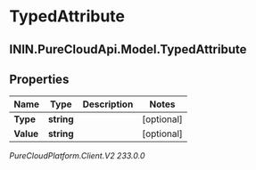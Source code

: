 # TypedAttribute

## ININ.PureCloudApi.Model.TypedAttribute

## Properties

|Name | Type | Description | Notes|
|------------ | ------------- | ------------- | -------------|
| **Type** | **string** |  | [optional] |
| **Value** | **string** |  | [optional] |



_PureCloudPlatform.Client.V2 233.0.0_
